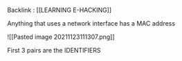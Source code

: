 Backlink : [[LEARNING E-HACKING]]

Anything that uses a network interface has a MAC address

![[Pasted image 20211123111307.png]]

First 3 pairs are the IDENTIFIERS